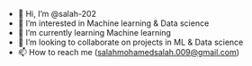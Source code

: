 - 👋 Hi, I’m @salah-202
- 👀 I’m interested in Machine learning & Data science
- 🌱 I’m currently learning Machine learning
- 💞️ I’m looking to collaborate on projects in ML & Data science
- 📫 How to reach me (salahmohamedsalah.009@gmail.com)

<!---
salah-202/salah-202 is a ✨ special ✨ repository because its `README.md` (this file) appears on your GitHub profile.
You can click the Preview link to take a look at your changes.
--->
